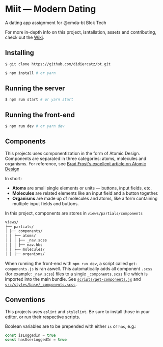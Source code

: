 # Miit — Modern Dating

A dating app assignment for @cmda-bt Blok Tech

For more in-depth info on this project, isntallation, assets and contributing, check out the [Wiki](https://github.com/didiercatz/bt/wiki).

## Installing

```bash
$ git clone https://github.com/didiercatz/bt.git
```

```bash
$ npm install # or yarn
```

## Running the server

```bash
$ npm run start # or yarn start
```

## Running the front-end

```bash
$ npm run dev # or yarn dev
```

## Components

This projects uses componentization in the form of Atomic Design. Components are separated in three categories: atoms, molecules and organisms. For reference, see [Brad Frost's excellent article on Atomic Design](https://bradfrost.com/blog/post/atomic-web-design/)

In short:

- **Atoms** are small single elements or units — buttons, input fields, etc.
- **Molecules** are related elements like an input field and a button together.
- **Organisms** are made up of molecules and atoms, like a form containing multiple input fields and buttons.

In this project, components are stores in `views/partials/components`

```bash
views/
├── partials/
│ ├── components/
│ │ ├── atoms/
│ │ │ ├── _nav.scss
│ │ │ ├── nav.hbs
│ │ ├── molecules/
│ │ ├── organisms/
```

When running the front-end with `npm run dev`, a script called `get-components.js` is ran aswell. This automatically adds all component `.scss` (for example: `_nav.scss`) files to a single `_components.scss` file which is imported into the main bundle. See [`scripts/get-components.js`](https://github.com/didiercatz/bt/blob/master/scripts/get-components.js) and [`src/styles/base/_components.scss`](https://github.com/didiercatz/bt/blob/master/src/styles/base/_components.scss).

## Conventions

This projects uses `eslint` and `stylelint`. Be sure to install those in your editor, or run their respective scripts.

Boolean variables are to be prepended with either `is` or `has`, e.g.:

```js
const isLoggedIn = true
const hasUserLoggedIn = true
```
